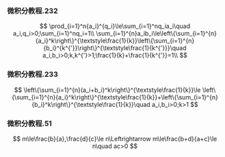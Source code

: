 <!--{a_i}^k looks normal-->
### 微积分教程.232
$$
\prod_{i=1}^n{a_i}^{q_i}\le\sum_{i=1}^nq_ia_i\quad a_i,q_i>0;\sum_{i=1}^nq_i=1\\
\sum_{i=1}^{n}a_ib_i\le\left\{\sum_{i=1}^{n}{a_i}^k\right\}^{\textstyle\frac{1}{k}}\left\{\sum_{i=1}^{n}{b_i}^{k^{'}}\right\}^{\textstyle\frac{1}{k^{'}}}\quad a_i,b_i>0;k,k^{'}>1;\frac{1}{k}+\frac{1}{k^{'}}=1\\
$$


### 微积分教程.233
$$
\left\{\sum_{i=1}^{n}(a_i+b_i)^k\right\}^{\textstyle\frac{1}{k}}\le \left\{\sum_{i=1}^{n}{a_i}^k\right\}^{\textstyle\frac{1}{k}}+\left\{\sum_{i=1}^{n}{b_i}^k\right\}^{\textstyle\frac{1}{k}}\quad a_i,b_i>0;k>1
$$

### 微积分教程.51
$$
m\le\frac{b}{a},\frac{d}{c}\le n\Leftrightarrow m\le\frac{b+d}{a+c}\le n\quad ac>0
$$
